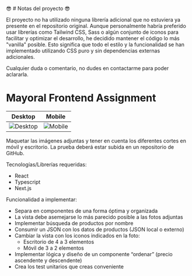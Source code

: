 😎 # Notas del proyecto 😎

El proyecto no ha utilizado ninguna librería adicional que no estuviera ya presente en el repositorio original. Aunque personalmente habría preferido usar librerías como Tailwind CSS, Sass o algún conjunto de iconos para facilitar y optimizar el desarrollo, he decidido mantener el código lo más "vanilla" posible. Esto significa que todo el estilo y la funcionalidad se han implementado utilizando CSS puro y sin dependencias externas adicionales.

Cualquier duda o comentario, no dudes en contactarme para poder aclararla.

# Mayoral Frontend Assignment

|              Desktop              |             Mobile              |
| :-------------------------------: | :-----------------------------: |
| ![Desktop](./.github/desktop.png) | ![Mobile](./.github/mobile.png) |

Maquetar las imágenes adjuntas y tener en cuenta los diferentes cortes en móvil y escritorio. La prueba deberá estar subida en un repositorio de GitHub.

Tecnologías/Librerías requeridas:

- React
- Typescript
- Next.js

Funcionalidad a implementar:

- Separa en componentes de una forma óptima y organizada
- La vista debe asemejarse lo más parecido posible a las fotos adjuntas
- Implementar búsqueda de productos por nombre
- Consumir un JSON con los datos de productos (JSON local o externo)
- Cambiar la vista con los iconos indicados en la foto:
  - Escritorio de 4 a 3 elementos
  - Móvil de 3 a 2 elementos
- Implementar lógica y diseño de un componente “ordenar” (precio ascendente y descendente)
- Crea los test unitarios que creas conveniente
